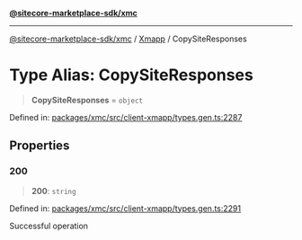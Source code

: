 [**@sitecore-marketplace-sdk/xmc**](../../../../README.md)

***

[@sitecore-marketplace-sdk/xmc](../../../../README.md) / [Xmapp](../README.md) / CopySiteResponses

# Type Alias: CopySiteResponses

> **CopySiteResponses** = `object`

Defined in: [packages/xmc/src/client-xmapp/types.gen.ts:2287](https://github.com/Sitecore/marketplace-sdk/blob/main/packages/xmc/src/client-xmapp/types.gen.ts#L2287)

## Properties

### 200

> **200**: `string`

Defined in: [packages/xmc/src/client-xmapp/types.gen.ts:2291](https://github.com/Sitecore/marketplace-sdk/blob/main/packages/xmc/src/client-xmapp/types.gen.ts#L2291)

Successful operation
